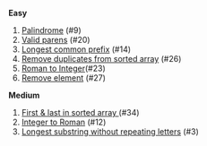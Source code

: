 **Easy**

1. [Palindrome](https://leetcode.com/problems/palindrome-number/) (#9)
2. [Valid parens](https://leetcode.com/problems/valid-parentheses/) (#20)
3. [Longest common prefix](https://leetcode.com/problems/longest-common-prefix/) (#14)
4. [Remove duplicates from sorted array](https://leetcode.com/problems/remove-duplicates-from-sorted-array/) (#26)
5. [Roman to Integer](https://leetcode.com/problems/roman-to-integer/)(#23)
6. [Remove element](https://leetcode.com/problems/remove-element/) (#27)

**Medium**
1. [First & last in sorted array ](https://leetcode.com/problems/find-first-and-last-position-of-element-in-sorted-array/) (#34)
2. [Integer to Roman](https://leetcode.com/problems/integer-to-roman/) (#12)
3. [Longest substring without repeating letters](https://leetcode.com/problems/longest-substring-without-repeating-characters/) (#3)

